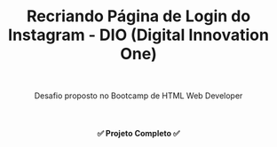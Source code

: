 <h1 align="center">Recriando Página de Login do Instagram - DIO (Digital Innovation One)</h1>
<br>
<p align="center">Desafio proposto no Bootcamp de HTML Web Developer</p>
<br>
<h4 align="center"> 
	✅ Projeto Completo ✅ 	
</h4>

